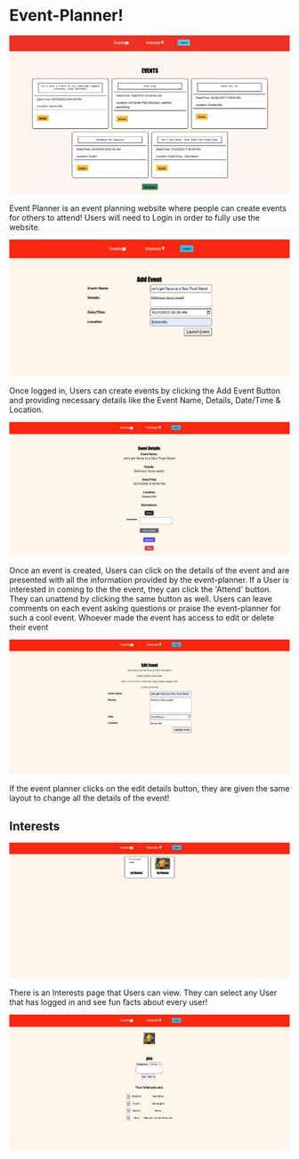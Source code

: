 # Event-Planner!

![Event Planner](public/images/event-planner.jpg "Event Planner")

Event Planner is an event planning website where people can create events for others to attend! Users will need to Login in order to fully use the website.

![Event Planner Add Event Page](public/images/eventadd.jpg)

Once logged in, Users can create events by clicking the Add Event Button and providing necessary details like the Event Name, Details, Date/Time & Location. 

![Event Planner Event Details](public/images/eventdetail.jpg)

Once an event is created, Users can click on the details of the event and are presented with all the information provided by the event-planner. If a User is interested in coming to the the event, they can click the 'Attend' button. They can unattend by clicking the same button as well. Users can leave comments on each event asking questions or praise the event-planner for such a cool event. Whoever made the event has access to edit or delete their event

![Event Planner Event Edit](public/images/eventedit.jpg)

If the event planner clicks on the edit details button, they are given the same layout to change all the details of the event!

## Interests

![Interest Page](public/images/interestpage.jpg)

There is an Interests page that Users can view. They can select any User that has logged in and see fun facts about every user!

![Interest Hobbies](public/images/interesthobbies.jpg)



